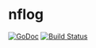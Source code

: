 nflog
======

[![GoDoc](https://godoc.org/github.com/Alkorin/nflog?status.png)](https://godoc.org/github.com/Alkorin/nflog)
[![Build Status](https://travis-ci.org/Alkorin/nflog.svg?branch=master)](https://travis-ci.org/Alkorin/nflog)
